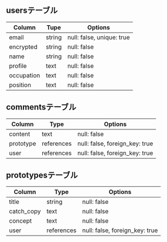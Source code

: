 ##  usersテーブル

|  Column     |  Tupe    |  Options                   |
|-------------|  ------  |  ------------------------- |
|  email      |  string  |  null: false, unique: true |
|  encrypted  |  string  |  null: false               |
|  name       |  string  |  null: false               |
|  profile    |  text    |  null: false               |
|  occupation |  text    |  null: false               |
|  position   |  text    |  null: false               |


##  commentsテーブル

|  Column    |  Type        |  Options                         |
|------------|--------------|----------------------------------|
| content    |  text        |  null: false                     |
| prototype  |  references  |  null: false, foreign_key: true  |
| user       |  references  |  null: false, foreign_key: true  |


## prototypesテーブル

|  Column      |  Type        |  Options                         |
|--------------|--------------|----------------------------------|
|  title       |  string      |  null: false                     |
|  catch_copy  |  text        |  null: false                     |
|  concept     | text         |  null: false                     |
|  user        |  references  |  null: false, foreign_key: true  |

